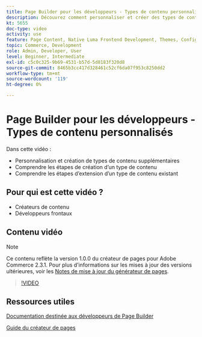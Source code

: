 ```yaml
---
title: Page Builder pour les développeurs - Types de contenu personnalisés
description: Découvrez comment personnaliser et créer des types de contenu. Découvrez les étapes de création d’un ​ de type de contenu. Découvrez les étapes à suivre pour étendre un type de contenu existant.
kt: 5655
doc-type: video
activity: use
feature: Page Content, Native Luma Frontend Development, Themes, Configuration
topic: Commerce, Development
role: Admin, Developer, User
level: Beginner, Intermediate
exl-id: c5c0c325-9b69-4531-b57d-5d8183f320d8
source-git-commit: 8465b3cc417d328461c52cf6da07f953c8250dd2
workflow-type: tm+mt
source-wordcount: '119'
ht-degree: 0%

---
```


# Page Builder pour les développeurs - Types de contenu personnalisés

Dans cette vidéo :

- Personnalisation et création de types de contenu supplémentaires
- Comprendre les étapes de création d’un type de contenu &#x200B;
- Comprendre les étapes d’extension d’un type de contenu existant

## Pour qui est cette vidéo ?

- Créateurs de contenu
- Développeurs frontaux

## Contenu vidéo

>[!NOTE]
>
>Ce contenu reflète la version 1.0.0 du créateur de pages pour Adobe Commerce 2.3.1. Pour plus d’informations sur les mises à jour des versions ultérieures, voir les [Notes de mise à jour du générateur de pages](https://experienceleague.adobe.com/docs/commerce-admin/page-builder/release-notes.html?lang=fr).

>[!VIDEO](https://video.tv.adobe.com/v/3430880?quality=12&learn=on&captions=fre_fr)

## Ressources utiles

[Documentation destinée aux développeurs de Page Builder](https://developer.adobe.com/commerce/frontend-core/page-builder/)

[Guide du créateur de pages](https://experienceleague.adobe.com/docs/commerce-admin/page-builder/introduction.html?lang=fr)
